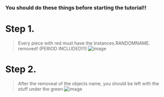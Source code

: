 ### You should do these things before starting the tutorial!!

# Step 1.
  > Every piece with red must have the Instances.RANDOMNAME. removed! (PERIOD INCLUDED!!!)
  ![image](https://github.com/hellokittysouljia/P/assets/161272465/07bb6925-fb4e-481d-81e8-6eb2004fc1c2)
# Step 2.
  > After the removeal of the objects name, you should be left with the stuff under the green
  ![image](https://github.com/hellokittysouljia/P/assets/161272465/f482e6e1-ef7f-4699-bb75-53641e0c325e)

